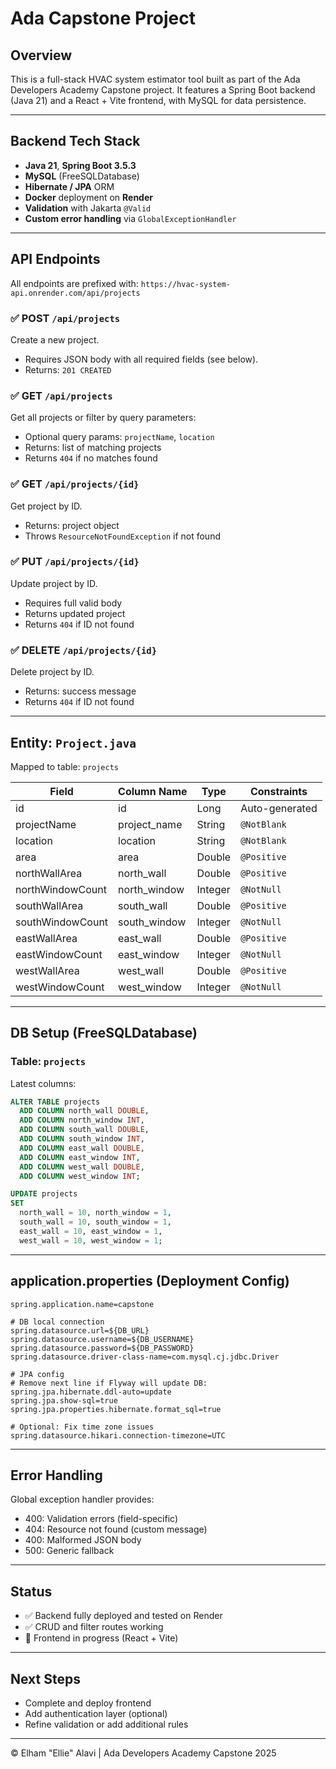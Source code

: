 # Ada Capstone Project

## Overview

This is a full-stack HVAC system estimator tool built as part of the Ada Developers Academy Capstone project. It features a Spring Boot backend (Java 21) and a React + Vite frontend, with MySQL for data persistence.

---

## Backend Tech Stack

* **Java 21**, **Spring Boot 3.5.3**
* **MySQL** (FreeSQLDatabase)
* **Hibernate / JPA** ORM
* **Docker** deployment on **Render**
* **Validation** with Jakarta `@Valid`
* **Custom error handling** via `GlobalExceptionHandler`

---

## API Endpoints

All endpoints are prefixed with: `https://hvac-system-api.onrender.com/api/projects`

### ✅ POST `/api/projects`

Create a new project.

* Requires JSON body with all required fields (see below).
* Returns: `201 CREATED`

### ✅ GET `/api/projects`

Get all projects or filter by query parameters:

* Optional query params: `projectName`, `location`
* Returns: list of matching projects
* Returns `404` if no matches found

### ✅ GET `/api/projects/{id}`

Get project by ID.

* Returns: project object
* Throws `ResourceNotFoundException` if not found

### ✅ PUT `/api/projects/{id}`

Update project by ID.

* Requires full valid body
* Returns updated project
* Returns `404` if ID not found

### ✅ DELETE `/api/projects/{id}`

Delete project by ID.

* Returns: success message
* Returns `404` if ID not found

---

## Entity: `Project.java`

Mapped to table: `projects`

| Field            | Column Name   | Type    | Constraints    |
| ---------------- | ------------- | ------- | -------------- |
| id               | id            | Long    | Auto-generated |
| projectName      | project\_name | String  | `@NotBlank`    |
| location         | location      | String  | `@NotBlank`    |
| area             | area          | Double  | `@Positive`    |
| northWallArea    | north\_wall   | Double  | `@Positive`    |
| northWindowCount | north\_window | Integer | `@NotNull`     |
| southWallArea    | south\_wall   | Double  | `@Positive`    |
| southWindowCount | south\_window | Integer | `@NotNull`     |
| eastWallArea     | east\_wall    | Double  | `@Positive`    |
| eastWindowCount  | east\_window  | Integer | `@NotNull`     |
| westWallArea     | west\_wall    | Double  | `@Positive`    |
| westWindowCount  | west\_window  | Integer | `@NotNull`     |

---

## DB Setup (FreeSQLDatabase)

### Table: `projects`

Latest columns:

```sql
ALTER TABLE projects
  ADD COLUMN north_wall DOUBLE,
  ADD COLUMN north_window INT,
  ADD COLUMN south_wall DOUBLE,
  ADD COLUMN south_window INT,
  ADD COLUMN east_wall DOUBLE,
  ADD COLUMN east_window INT,
  ADD COLUMN west_wall DOUBLE,
  ADD COLUMN west_window INT;

UPDATE projects
SET
  north_wall = 10, north_window = 1,
  south_wall = 10, south_window = 1,
  east_wall = 10, east_window = 1,
  west_wall = 10, west_window = 1;
```

---

## application.properties (Deployment Config)

```properties
spring.application.name=capstone

# DB local connection
spring.datasource.url=${DB_URL}
spring.datasource.username=${DB_USERNAME}
spring.datasource.password=${DB_PASSWORD}
spring.datasource.driver-class-name=com.mysql.cj.jdbc.Driver

# JPA config
# Remove next line if Flyway will update DB:
spring.jpa.hibernate.ddl-auto=update 
spring.jpa.show-sql=true
spring.jpa.properties.hibernate.format_sql=true

# Optional: Fix time zone issues
spring.datasource.hikari.connection-timezone=UTC
```

---

## Error Handling

Global exception handler provides:

* 400: Validation errors (field-specific)
* 404: Resource not found (custom message)
* 400: Malformed JSON body
* 500: Generic fallback

---

## Status

* ✅ Backend fully deployed and tested on Render
* ✅ CRUD and filter routes working
* 🚧 Frontend in progress (React + Vite)

---

## Next Steps

* Complete and deploy frontend
* Add authentication layer (optional)
* Refine validation or add additional rules

---

© Elham "Ellie" Alavi | Ada Developers Academy Capstone 2025
